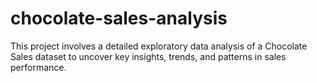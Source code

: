 # chocolate-sales-analysis
This project involves a detailed exploratory data analysis of a Chocolate Sales dataset to uncover key insights, trends, and patterns in sales performance.
